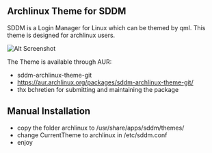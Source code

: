 Archlinux Theme for SDDM
------------------------
SDDM is a Login Manager for Linux which can be themed by qml. This theme is designed for archlinux users.

![Alt Screenshot](https://raw.githubusercontent.com/absturztaube/sddm-archlinux-theme/master/archlinux/screenshot.png "SDDM Archlinux Theme")

The Theme is available through AUR: 
* sddm-archlinux-theme-git
* https://aur.archlinux.org/packages/sddm-archlinux-theme-git/
* thx bchretien for submitting and maintaining the package

Manual Installation
-------------------
* copy the folder archlinux to /usr/share/apps/sddm/themes/
* change CurrentTheme to archlinux in /etc/sddm.conf
* enjoy
